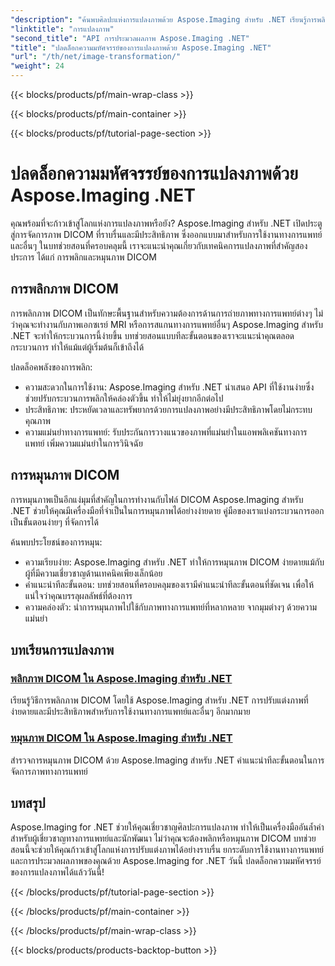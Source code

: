 ```yaml
---
"description": "ค้นพบศิลปะแห่งการแปลงภาพด้วย Aspose.Imaging สำหรับ .NET เรียนรู้การพลิกและหมุนภาพ DICOM ได้อย่างง่ายดายสำหรับการใช้งานทางการแพทย์และอื่นๆ อีกมากมาย"
"linktitle": "การแปลงภาพ"
"second_title": "API การประมวลผลภาพ Aspose.Imaging .NET"
"title": "ปลดล็อกความมหัศจรรย์ของการแปลงภาพด้วย Aspose.Imaging .NET"
"url": "/th/net/image-transformation/"
"weight": 24
---
```


{{< blocks/products/pf/main-wrap-class >}}

{{< blocks/products/pf/main-container >}}

{{< blocks/products/pf/tutorial-page-section >}}

# ปลดล็อกความมหัศจรรย์ของการแปลงภาพด้วย Aspose.Imaging .NET


คุณพร้อมที่จะก้าวเข้าสู่โลกแห่งการแปลงภาพหรือยัง? Aspose.Imaging สำหรับ .NET เปิดประตูสู่การจัดการภาพ DICOM ที่ราบรื่นและมีประสิทธิภาพ ซึ่งออกแบบมาสำหรับการใช้งานทางการแพทย์และอื่นๆ ในบทช่วยสอนที่ครอบคลุมนี้ เราจะแนะนำคุณเกี่ยวกับเทคนิคการแปลงภาพที่สำคัญสองประการ ได้แก่ การพลิกและหมุนภาพ DICOM 

## การพลิกภาพ DICOM

การพลิกภาพ DICOM เป็นทักษะพื้นฐานสำหรับความต้องการด้านการถ่ายภาพทางการแพทย์ต่างๆ ไม่ว่าคุณจะทำงานกับภาพเอกซเรย์ MRI หรือการสแกนทางการแพทย์อื่นๆ Aspose.Imaging สำหรับ .NET จะทำให้กระบวนการนี้ง่ายขึ้น บทช่วยสอนแบบทีละขั้นตอนของเราจะแนะนำคุณตลอดกระบวนการ ทำให้แม้แต่ผู้เริ่มต้นก็เข้าถึงได้

ปลดล็อคพลังของการพลิก:
- ความสะดวกในการใช้งาน: Aspose.Imaging สำหรับ .NET นำเสนอ API ที่ใช้งานง่ายซึ่งช่วยปรับกระบวนการพลิกให้คล่องตัวขึ้น ทำให้ไม่ยุ่งยากอีกต่อไป
- ประสิทธิภาพ: ประหยัดเวลาและทรัพยากรด้วยการแปลงภาพอย่างมีประสิทธิภาพโดยไม่กระทบคุณภาพ
- ความแม่นยำทางการแพทย์: รับประกันการวางแนวของภาพที่แม่นยำในแอพพลิเคชันทางการแพทย์ เพิ่มความแม่นยำในการวินิจฉัย

## การหมุนภาพ DICOM

การหมุนภาพเป็นอีกแง่มุมที่สำคัญในการทำงานกับไฟล์ DICOM Aspose.Imaging สำหรับ .NET ช่วยให้คุณมีเครื่องมือที่จำเป็นในการหมุนภาพได้อย่างง่ายดาย คู่มือของเราแบ่งกระบวนการออกเป็นขั้นตอนง่ายๆ ที่จัดการได้

ค้นพบประโยชน์ของการหมุน:
- ความเรียบง่าย: Aspose.Imaging สำหรับ .NET ทำให้การหมุนภาพ DICOM ง่ายดายแม้กับผู้ที่มีความเชี่ยวชาญด้านเทคนิคเพียงเล็กน้อย
- คำแนะนำทีละขั้นตอน: บทช่วยสอนที่ครอบคลุมของเรามีคำแนะนำทีละขั้นตอนที่ชัดเจน เพื่อให้แน่ใจว่าคุณบรรลุผลลัพธ์ที่ต้องการ
- ความคล่องตัว: นำการหมุนภาพไปใช้กับภาพทางการแพทย์ที่หลากหลาย จากมุมต่างๆ ด้วยความแม่นยำ

## บทเรียนการแปลงภาพ
### [พลิกภาพ DICOM ใน Aspose.Imaging สำหรับ .NET](./flip-dicom-image/)
เรียนรู้วิธีการพลิกภาพ DICOM โดยใช้ Aspose.Imaging สำหรับ .NET การปรับแต่งภาพที่ง่ายดายและมีประสิทธิภาพสำหรับการใช้งานทางการแพทย์และอื่นๆ อีกมากมาย
### [หมุนภาพ DICOM ใน Aspose.Imaging สำหรับ .NET](./rotate-dicom-image/)
สำรวจการหมุนภาพ DICOM ด้วย Aspose.Imaging สำหรับ .NET คำแนะนำทีละขั้นตอนในการจัดการภาพทางการแพทย์

## บทสรุป

Aspose.Imaging for .NET ช่วยให้คุณเชี่ยวชาญศิลปะการแปลงภาพ ทำให้เป็นเครื่องมืออันล้ำค่าสำหรับผู้เชี่ยวชาญทางการแพทย์และนักพัฒนา ไม่ว่าคุณจะต้องพลิกหรือหมุนภาพ DICOM บทช่วยสอนนี้จะช่วยให้คุณก้าวเข้าสู่โลกแห่งการปรับแต่งภาพได้อย่างราบรื่น ยกระดับการใช้งานทางการแพทย์และการประมวลผลภาพของคุณด้วย Aspose.Imaging for .NET วันนี้ ปลดล็อกความมหัศจรรย์ของการแปลงภาพได้แล้ววันนี้!

{{< /blocks/products/pf/tutorial-page-section >}}

{{< /blocks/products/pf/main-container >}}

{{< /blocks/products/pf/main-wrap-class >}}

{{< blocks/products/products-backtop-button >}}